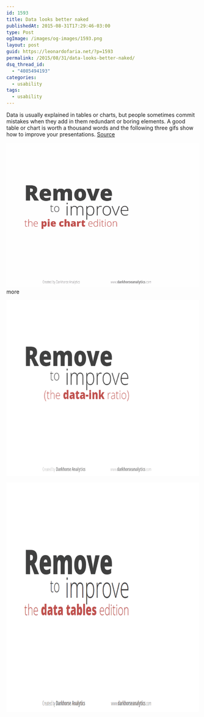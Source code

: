 ```yaml
---
id: 1593
title: Data looks better naked
publishedAt: 2015-08-31T17:29:46-03:00
type: Post
ogImage: /images/og-images/1593.png
layout: post
guid: https://leonardofaria.net/?p=1593
permalink: /2015/08/31/data-looks-better-naked/
dsq_thread_id:
  - "4085494193"
categories:
  - usability
tags:
  - usability
---
```

Data is usually explained in tables or charts, but people sometimes commit mistakes when they add in them redundant or boring elements. A good table or chart is worth a thousand words and the following three gifs show how to improve your presentations. [Source](https://darkhorseanalytics.com/blog/data-looks-better-naked/)

[![Remove to improve - the pie chart edition](/wp-content/uploads/2015/07/ClearOffPieChart.gif)](/wp-content/uploads/2015/07/ClearOffPieChart.gif)  
<span className="hidden">more</span>

  
[<img src="/wp-content/uploads/2015/07/ClearOffBarGraph.gif" alt="Remove to improve - the pie chart edition" width="640" height="460" class="alignnone size-full wp-image-1596" />](/wp-content/uploads/2015/07/ClearOffBarGraph.gif)

[<img src="/wp-content/uploads/2015/07/ClearOffTheTableMd.gif" alt="Remove to improve - the table edition" width="800" height="600" class="alignnone size-full wp-image-1597" />](/wp-content/uploads/2015/07/ClearOffTheTableMd.gif)
